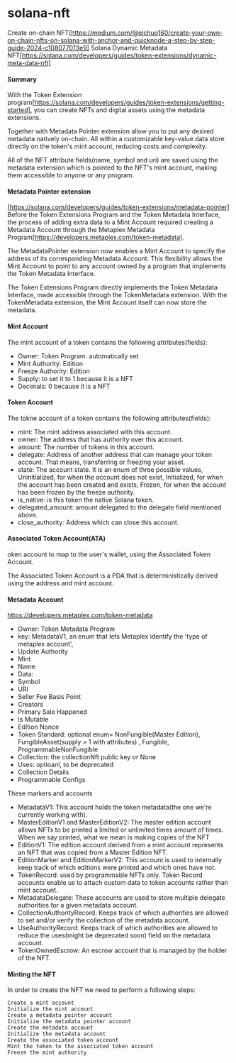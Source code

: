 # solana-nft

Create on-chain NFT[https://medium.com/@elchuo160/create-your-own-on-chain-nfts-on-solana-with-anchor-and-quicknode-a-step-by-step-guide-2024-c108077013e9]
Solana Dynamic Metadata NFT[https://solana.com/developers/guides/token-extensions/dynamic-meta-data-nft]

#### Summary

With the Token Extension program[https://solana.com/developers/guides/token-extensions/getting-started], you can create NFTs and digital assets using the metadata extensions.

Together with Metadata Pointer extension allow you to put any desired metadata natively on-chain. All within a customizable key-value data store directly on the token's mint account, reducing costs and complexity.

All of the NFT attribute fields(name, symbol and uri) are saved using the metadata extension which is pointed to the NFT's mint account, making them accessible to anyone or any program.

#### Metadata Pointer extension

[https://solana.com/developers/guides/token-extensions/metadata-pointer]
Before the Token Extensions Program and the Token Metadata Interface, the process of adding extra data to a Mint Account required creating a Metadata Account through the Metaplex Metadata Program[https://developers.metaplex.com/token-metadata].

The MetadataPointer extension now enables a Mint Account to specify the address of its corresponding Metadata Account. This flexibility allows the Mint Account to point to any account owned by a program that implements the Token Metadata Interface.

The Token Extensions Program directly implements the Token Metadata Interface, made accessible through the TokenMetadata extension. With the TokenMetadata extension, the Mint Account itself can now store the metadata.

#### Mint Account

The mint account of a token contains the following attributes(fields):

- Owner: Token Program. automatically set
- Mint Authority: Edition
- Freeze Authority: Edition
- Supply: to set it to 1 because it is a NFT
- Decimals: 0 because it is a NFT

#### Token Account

The tokne account of a token contains the following attributes(fields):

- mint: The mint address associated with this account.
- owner: The address that has authority over this account.
- amount: The number of tokens in this account.
- delegate: Address of another address that can manage your token account. That means, transferring or freezing your asset.
- state: The account state. It is an enum of three possible values, Uninitialized, for when the account does not exist, Initialized, for when the account has been created and exists, Frozen, for when the account has been frozen by the freeze authority.
- is_native: is this token the native Solana token.
- delegated_amount: amount delegated to the delegate field mentioned above.
- close_authority: Address which can close this account.

#### Associated Token Account(ATA)

oken account to map to the user's wallet, using the Associated Token Account.

The Associated Token Account is a PDA that is deterministically derived using the address and mint account.

#### Metadata Account

https://developers.metaplex.com/token-metadata

- Owner: Token Metadata Program
- key: MetadataV1, an enum that lets Metaplex identify the 'type of metaplex account',
- Update Authority
- Mint
- Name
- Data:
- Symbol
- URI
- Seller Fee Basis Point
- Creators
- Primary Sale Happened
- Is Mutable
- Edition Nonce
- Token Standard: optional enum= NonFungible(Master Edition), FungibleAsset(supply > 1 with attributes) , Fungible, ProgrammableNonFungible
- Collection: the collectionNft public key or None
- Uses: optioanl, to be deprecated
- Collection Details
- Programmable Configs

These markers and accounts

- MetadataV1: This account holds the token metadata(the one we're currently working with).
- MasterEditionV1 and MasterEditionV2: The master edition account allows NFTs to be printed a limited or unlimited times amount of times. When we say printed, what we mean is making copies of the NFT
- EditionV1: The edition account derived from a mint account represents an NFT that was copied from a Master Edition NFT.
- EditionMarker and EditionMarkerV2: This account is used to internally keep track of which editions were printed and which ones have not.
- TokenRecord: used by programmable NFTs only. Token Record accounts enable us to attach custom data to token accounts rather than mint account.
- MetadataDelegate: These accounts are used to store multiple delegate authorities for a given metadata account.
- CollectionAuthorityRecord: Keeps track of which authorities are allowed to set and/or verify the collection of the metadata account.
- UseAuthorityRecord: Keeps track of which authorities are allowed to reduce the uses(might be deprecated soon) field on the metadata account.
- TokenOwnedEscrow: An escrow account that is managed by the holder of the NFT.

#### Minting the NFT

In order to create the NFT we need to perform a following steps:

    Create a mint account
    Initialize the mint account
    Create a metadata pointer account
    Initialize the metadata pointer account
    Create the metadata account
    Initialize the metadata account
    Create the associated token account
    Mint the token to the associated token account
    Freeze the mint authority
